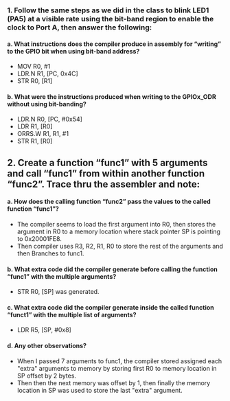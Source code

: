 ### 1. Follow the same steps as we did in the class to blink LED1 (PA5) at a visible rate using the bit-band region to enable the clock to Port A, then answer the following:
####  a. What instructions does the compiler produce in assembly for “writing” to the GPIO bit when using bit-band address?
  - MOV     R0, #1
  - LDR.N   R1, [PC, 0x4C]  
  - STR     R0, [R1]
  
#### b. What were the instructions produced when writing to the GPIOx_ODR without using bit-banding?
  
  - LDR.N   R0, [PC, #0x54]
  - LDR     R1, [R0]  
  - ORRS.W R1, R1, #1
  - STR     R1, [R0]
  
## 2. Create a function “func1” with 5 arguments and call “func1” from within another function “func2”. Trace thru the assembler and note:

#### a. How does the calling function “func2” pass the values to the called function “func1”?
  - The compiler seems to load the first argument into R0, then stores the argument in R0 to a memory location where stack pointer SP is pointing to 0x20001FE8.
  - Then compiler uses R3, R2, R1, R0 to store the rest of the arguments and then Branches to func1.
  

#### b. What extra code did the compiler generate before calling the function “func1” with the multiple arguments?
  - STR R0, [SP] was generated.
  
#### c. What extra code did the compiler generate inside the called function “funct1” with the multiple list of arguments?
- LDR R5, [SP, #0x8]
  
#### d. Any other observations?
- When I passed 7 arguments to func1, the compiler stored assigned each "extra" arguments to memory by storing first R0 to memory location in SP offset by 2 bytes.
- Then then the next memory was offset by 1, then finally the memory location in SP was used to store the last "extra" argument.




